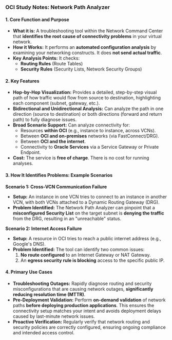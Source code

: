 ### **OCI Study Notes: Network Path Analyzer**

#### **1. Core Function and Purpose**

*   **What it is:** A troubleshooting tool within the Network Command Center that **identifies the root cause of connectivity problems** in your virtual network.
*   **How it Works:** It performs an **automated configuration analysis** by examining your networking constructs. It does **not send actual traffic**.
*   **Key Analysis Points:** It checks:
    *   **Routing Rules** (Route Tables)
    *   **Security Rules** (Security Lists, Network Security Groups)

#### **2. Key Features**

*   **Hop-by-Hop Visualization:** Provides a detailed, step-by-step visual path of how traffic would flow from source to destination, highlighting each component (subnet, gateway, etc.).
*   **Bidirectional and Unidirectional Analysis:** Can analyze the path in one direction (source to destination) or both directions (forward and return path) to fully diagnose issues.
*   **Broad Scenario Support:** Can analyze connectivity for:
    *   Resources **within OCI** (e.g., instance to instance, across VCNs).
    *   Between **OCI and on-premises** networks (via FastConnect/DRG).
    *   Between **OCI and the internet**.
    *   Connectivity to **Oracle Services** via a Service Gateway or Private Endpoint.
*   **Cost:** The service is **free of charge**. There is no cost for running analyses.

#### **3. How It Identifies Problems: Example Scenarios**

**Scenario 1: Cross-VCN Communication Failure**
*   **Setup:** An instance in one VCN tries to connect to an instance in another VCN, with both VCNs attached to a Dynamic Routing Gateway (DRG).
*   **Problem Identified:** The Network Path Analyzer can pinpoint that a **misconfigured Security List** on the target subnet is **denying the traffic** from the DRG, resulting in an "unreachable" status.

**Scenario 2: Internet Access Failure**
*   **Setup:** A resource in OCI tries to reach a public internet address (e.g., Google's DNS).
*   **Problem Identified:** The tool can identify two common issues:
    1.  **No route configured** to an Internet Gateway or NAT Gateway.
    2.  An **egress security rule is blocking** access to the specific public IP.

#### **4. Primary Use Cases**

*   **Troubleshooting Outages:** Rapidly diagnose routing and security misconfigurations that are causing network outages, **significantly reducing resolution time (MTTR)**.
*   **Pre-Deployment Validation:** Perform **on-demand validation** of network paths **before deploying production applications**. This ensures the connectivity setup matches your intent and avoids deployment delays caused by last-minute network issues.
*   **Proactive Verification:** Regularly verify that network routing and security policies are correctly configured, ensuring ongoing compliance and intended access control.